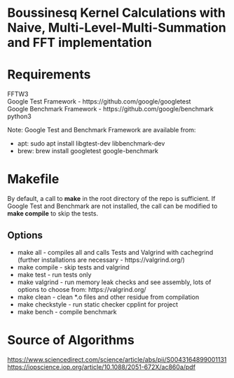 # Boussinesq Kernel Calculations with Naive, Multi-Level-Multi-Summation and FFT implementation #

# Requirements #

<p>FFTW3 <br>
Google Test Framework - https://github.com/google/googletest <br>
Google Benchmark Framework - https://github.com/google/benchmark <br>
python3 <br>
</p>

<p>Note: Google Test and Benchmark Framework are available from: <br>
<ul>
  <li>apt: sudo apt install libgtest-dev libbenchmark-dev</li>
  <li>brew: brew install googletest google-benchmark</li>
</ul>
</p>

# Makefile #

By default, a call to <b>make</b> in the root directory of the repo is sufficient. If Google Test and Benchmark are not installed, the call can be modified to <b>make compile</b> to skip the tests.

## Options ## 
<p>
  <ul>
    <li>make all - compiles all and calls Tests and Valgrind with cachegrind (further installations are necessary - https://valgrind.org/)</li>
    <li>make compile - skip tests and valgrind </li>
    <li>make test - run tests only</li>
    <li>make valgrind - run memory leak checks and see assembly, lots of options to choose from: https://valgrind.org/</li>
    <li>make clean - clean *.o files and other residue from compilation </li>
    <li>make checkstyle - run static checker cpplint for project</li>
    <li>make bench - compile benchmark</li>
  </ul>
</p>

# Source of Algorithms #
https://www.sciencedirect.com/science/article/abs/pii/S0043164899001131 <br>
https://iopscience.iop.org/article/10.1088/2051-672X/ac860a/pdf
